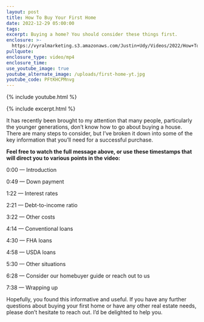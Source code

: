 ```yaml
---
layout: post
title: How To Buy Your First Home
date: 2022-12-29 05:00:00
tags:
excerpt: Buying a home? You should consider these things first.
enclosure: >-
  https://vyralmarketing.s3.amazonaws.com/Justin+Udy/Videos/2022/How+To+Buy+Your+First+Home.mp4
pullquote:
enclosure_type: video/mp4
enclosure_time:
use_youtube_image: true
youtube_alternate_image: /uploads/first-home-yt.jpg
youtube_code: PFtKHCPMnvg
---
```

{% include youtube.html %}

{% include excerpt.html %}

It has recently been brought to my attention that many people, particularly the younger generations, don’t know how to go about buying a house. There are many steps to consider, but I’ve broken it down into some of the key information that you’ll need for a successful purchase.

**Feel free to watch the full message above, or use these timestamps that will direct you to various points in the video:**

0:00 — Introduction

0:49 — Down payment

1:22 — Interest rates

2:21 — Debt-to-income ratio

3:22 — Other costs

4:14 — Conventional loans

4:30 — FHA loans

4:58 — USDA loans

5:30 — Other situations

6:28 — Consider our homebuyer guide or reach out to us

7:38 — Wrapping up

Hopefully, you found this informative and useful. If you have any further questions about buying your first home or have any other real estate needs, please don’t hesitate to reach out. I’d be delighted to help you.